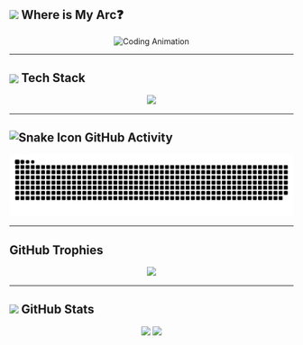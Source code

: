 <h2>
  <img src="https://em-content.zobj.net/source/microsoft-teams/363/lady-beetle_1f41e.png" width="30" />
  Where is My Arc❓
</h2>
<p align="center">
  <img src="https://media.giphy.com/media/qgQUggAC3Pfv687qPC/giphy.gif" width="300" alt="Coding Animation" />
</p>





---

<h2 >
  <img src="https://em-content.zobj.net/source/microsoft-teams/363/fire_1f525.png" width="30" style="vertical-align: middle;" />
  Tech Stack
</h2>
<p align="center">
  <img src="https://skillicons.dev/icons?i=c,cpp,java,python,js,ts,html,css,bootstrap,tailwind,react,redux,nextjs,vite,nodejs,express,nestjs,graphql,npm,postman,git,github,gitlab,jquery,sass,figma,githubactions,mysql,postgres,vercel,regex,vitest&perline=10" />
</p>


---
<h2>
  <img src="https://em-content.zobj.net/source/animated-noto-color-emoji/356/snake_1f40d.gif" width="30" alt="Snake Icon" />
  GitHub Activity
</h2>
<p align="center">
  <img src="https://raw.githubusercontent.com/devMohamed-Hassan/devMohamed-Hassan/output/github-snake-dark.svg" alt="GitHub Snake" />
</p>

---

## GitHub Trophies

<p align="center">
  <img src="https://github-profile-trophy.vercel.app/?username=devMohamed-Hassan&theme=radical&margin-w=15&no-bg=true&no-frame=true&column=8" />
</p>

---

<h2>
  <img src="https://em-content.zobj.net/source/microsoft-teams/363/rocket_1f680.png" width="30" />
  GitHub Stats
</h2>

<p align="center">
  
   <span>
    <img src="https://github-readme-stats.vercel.app/api/top-langs/?username=devMohamed-Hassan&layout=compact&theme=radical&langs_count=10" height="160" />
  </span>
  
  <span>
    <img src="https://github-readme-stats.vercel.app/api?username=devMohamed-Hassan&show_icons=true&include_all_commits=true&count_private=true&hide_title=true&theme=radical&rank_icon=github" height="160" />
  </span>
  
</p>
